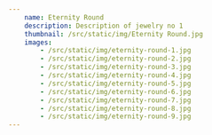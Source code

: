 ```yaml
---
    name: Eternity Round
    description: Description of jewelry no 1
    thumbnail: /src/static/img/Eternity Round.jpg
    images:
        - /src/static/img/eternity-round-1.jpg
        - /src/static/img/eternity-round-2.jpg
        - /src/static/img/eternity-round-3.jpg
        - /src/static/img/eternity-round-4.jpg
        - /src/static/img/eternity-round-5.jpg
        - /src/static/img/eternity-round-6.jpg
        - /src/static/img/eternity-round-7.jpg
        - /src/static/img/eternity-round-8.jpg
        - /src/static/img/eternity-round-9.jpg
---
```

